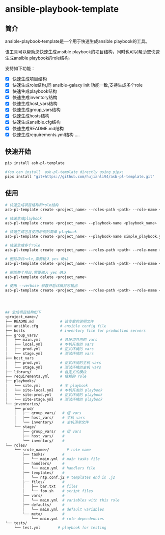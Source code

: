 # ansible-playbook-template

## 简介
ansible-playbook-template是一个用于快速生成ansible playbook的工具。

该工具可以帮助您快速生成ansible playbook的项目结构，同时也可以帮助您快速生成ansible playbook的role结构。

支持如下功能：
- [x] 快速生成项目结构
- [x] 快速生成role结构,同 ansible-galaxy init 功能一致,支持生成多个role
- [x] 快速生成playbook结构
- [x] 快速生成inventory结构
- [x] 快速生成host_vars结构
- [x] 快速生成group_vars结构
- [x] 快速生成hosts结构
- [x] 快速生成ansible.cfg结构
- [x] 快速生成README.md结构
- [x] 快速生成requirements.yml结构
....

## 快速开始
```bash
pip install asb-pl-template

#You can install  asb-pl-template directly using pipx:
pipx install "git+https://github.com/hujianli94/asb-pl-template.git"
```

## 使用
```bash
# 快速生成项目结构和role结构
asb-pl-template create <project_name> --roles-path <path> --role-name <role_name>

# 快速生成playbook
asb-pl-template create <project_name> --playbook-name <playbook_name>

# 快速生成包含使用示例的简单 playbook
asb-pl-template create <project_name> --playbook-name simple_playbook.yml

# 快速生成多个role
asb-pl-template create <project_name> --roles-path <path> --role-name <role_name> --role-name <role_name>

# 删除项目role,需要输入 yes 确认
asb-pl-template delete <project_name> --roles-path <path> --role-name <role_name>

# 删除整个项目,需要输入 yes 确认
asb-pl-template delete <project_name>

# 使用 --verbose 参数开启详细日志输出
asb-pl-template create <project_name> --roles-path <path> --role-name <role_name> --verbose




## 生成项目结构如下
<project_name>/
├── README.md            # 该专案的说明文件
├── ansible.cfg          # ansible config file
├── hosts                # inventory file for production servers
├── group_vars/
│   ├── main.yml         # 各环境共用的 vars
│   ├── local.yml        # 本机开发的 vars
│   ├── prod.yml         # 正式环境的 vars
│   └── stage.yml        # 测试环境的 vars
├── host_vars
│   ├── prod.yml         # 正式环境的主机 vars
│   └── stage.yml        # 测试环境的主机 vars
├── library/             # 自定义的模块
├── requirements.yml     # 依赖的 role
├── playbooks/
│   └── site.yml         # 主 playbook
│   └── site-local.yml   # 本机开发的 playbook
│   └── site-prod.yml    # 正式环境的 playbook
│   └── site-stage.yml   # 测试环境的 playbook
└── inventories/
    ├── prod/
    │   ├── group_vars/   # 组 vars
    │   ├── host_vars/    # 主机 vars
    │   └── inventory/    # 主机清单文件
    └── stage/
        ├── group_vars/   # 组 vars
        ├── host_vars/    #
        └── inventory/    #
└── roles/
    └── <role_name>/        # role name
        ├── tasks/        #
        │   └── main.yml  # main tasks file
        ├── handlers/     #
        │   └── main.yml  # handlers file
        ├── templates/    #
        │   └── ntp.conf.j2 # templates end in .j2
        ├── files/        #
        │   ├── bar.txt   # files
        │   └── foo.sh    # script files
        ├── vars/         #
        │   └── main.yml  # variables with this role
        ├── defaults/     #
        │   └── main.yml  # default variables
        └── meta/         #
            └── main.yml  # role dependencies
└── tests/
    └── test.yml        # playbook for testing
```
